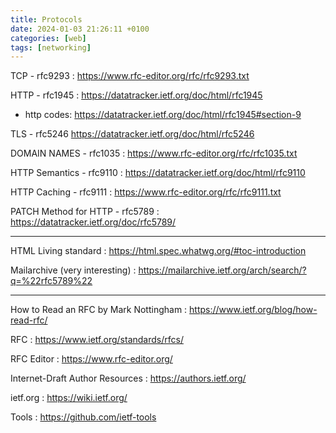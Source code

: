 ```yaml
---
title: Protocols
date: 2024-01-03 21:26:11 +0100
categories: [web]
tags: [networking]
---
```




TCP - rfc9293
: <https://www.rfc-editor.org/rfc/rfc9293.txt> 

HTTP - rfc1945
: <https://datatracker.ietf.org/doc/html/rfc1945>
 * http codes:  <https://datatracker.ietf.org/doc/html/rfc1945#section-9>

TLS - rfc5246
https://datatracker.ietf.org/doc/html/rfc5246

DOMAIN NAMES - rfc1035
: <https://www.rfc-editor.org/rfc/rfc1035.txt>


HTTP Semantics - rfc9110 
: <https://datatracker.ietf.org/doc/html/rfc9110>  

HTTP Caching - rfc9111
: <https://www.rfc-editor.org/rfc/rfc9111.txt>


PATCH Method for HTTP - rfc5789
: <https://datatracker.ietf.org/doc/rfc5789/>

---
HTML Living standard
: <https://html.spec.whatwg.org/#toc-introduction>

Mailarchive (very interesting) 
: <https://mailarchive.ietf.org/arch/search/?q=%22rfc5789%22>

---
How to Read an RFC by Mark Nottingham
: <https://www.ietf.org/blog/how-read-rfc/>

RFC 
: <https://www.ietf.org/standards/rfcs/>

RFC Editor
: <https://www.rfc-editor.org/>

Internet-Draft Author Resources
: <https://authors.ietf.org/>

ietf.org
:  <https://wiki.ietf.org/>

Tools
: <https://github.com/ietf-tools>






